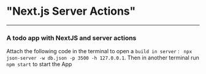 # "Next.js Server Actions"

---

### A todo app with NextJS and server actions

Attach the following code in the terminal to open a `build in server` : ` npx json-server -w db.json -p 3500 -h 127.0.0.1`.
Then in another terminal run `npm start` to start the App 
